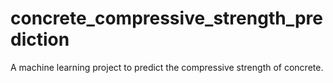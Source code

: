 # concrete_compressive_strength_prediction
A machine learning project to predict the compressive strength of  concrete.
